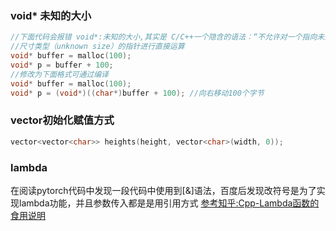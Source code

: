### void* 未知的大小
```c++
//下面代码会报错 void*:未知的大小,其实是 C/C++一个隐含的语法：“不允许对一个指向未知
//尺寸类型（unknown size）的指针进行直接运算
void* buffer = malloc(100);
void* p = buffer + 100;
//修改为下面格式可通过编译
void* buffer = malloc(100);
void* p = (void*)((char*)buffer + 100); //向右移动100个字节
```

### vector初始化赋值方式
```c++
vector<vector<char>> heights(height, vector<char>(width, 0));
```

### lambda
在阅读pytorch代码中发现一段代码中使用到[&]语法，百度后发现改符号是为了实现lambda功能，并且参数传入都是是用引用方式
[参考知乎:Cpp-Lambda函数的食用说明](https://zhuanlan.zhihu.com/p/344407866)